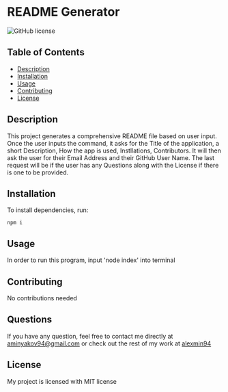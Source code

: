 # README Generator
  ![GitHub license](https://img.shields.io/badge/license-MIT-blue.svg)
  ## Table of Contents
  - [Description](#description)
  - [Installation](#installation)
  - [Usage](#usage)
  - [Contributing](#contributing)
  - [License](#license)

  ## Description
  This project generates a comprehensive README file based on user input. 
  Once the user inputs the command, it asks for the Title of the application, a short Description, How the app is used, Instllations,     Contributors. It will then ask the user for their Email Address and their GitHub User Name. The last request will be if the user has     any Questions along with the License if there is one to be provided.


  ## Installation
  To install dependencies, run:
  ```
  npm i
  ```

  ## Usage
  In order to run this program, input 'node index' into terminal

  ## Contributing
  No contributions needed

  ## Questions
  If you have any question, feel free to contact me directly at aminyakov94@gmail.com
  or check out the rest of my work at [alexmin94](https://github.com/alexmin94) 

  ## License
  
  My project is licensed with MIT license
